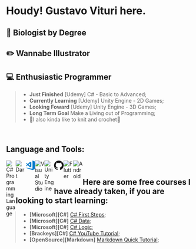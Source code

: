 # **Houdy! Gustavo Vituri here.**

## 🌱 Biologist by Degree
## ✏️ Wannabe Illustrator
## 💻 Enthusiastic Programmer

>- **Just Finished** \[Udemy] C# - Basic to Advanced;
>- **Currently Learning** \[Udemy] Unity Engine - 2D Games;
>- **Looking Foward** \[Udemy] Unity Engine - 3D Games;
>- **Long Term Goal** Make a Living out of Programming;
>- 🧶I also kinda like to knit and crochet😬

<br>

## Language and Tools:

[<img align="left" alt="C# Programming Language" width="26px" src="https://upload.wikimedia.org/wikipedia/commons/0/0d/C_Sharp_wordmark.svg" />][CSharpCourse]

[<img align="left" alt="Dart" width="26px" src="https://avatars1.githubusercontent.com/u/1609975?s=200&v=4" />][Dart]

[<img align="left" alt="Visual Studio Code" width="26px" src="https://raw.githubusercontent.com/github/explore/80688e429a7d4ef2fca1e82350fe8e3517d3494d/topics/visual-studio-code/visual-studio-code.png" />][VisualStudioCode]

[<img align="left" alt="Visual Studio" width="26px" src="https://upload.wikimedia.org/wikipedia/commons/c/cd/Visual_Studio_2017_Logo.svg" />][VisualStudio]

[<img align="left" alt="Unity Engine" width="26px" src="https://encrypted-tbn0.gstatic.com/images?q=tbn%3AANd9GcSGH9ehzLT6mmPqwjM2HqdoIg1-6TtsU1AB2Q&usqp=CAU" />][Unity]

[<img align="left" alt="GitHub" width="26px" src="https://raw.githubusercontent.com/github/explore/78df643247d429f6cc873026c0622819ad797942/topics/github/github.png" />][Github]

[<img align="left" alt="Flutter" width="26px" src="https://pbs.twimg.com/profile_images/1187814172307800064/MhnwJbxw_400x400.jpg" />][Flutter]

[<img align="left" alt="Android" width="26px" src="https://2.bp.blogspot.com/-tzm1twY_ENM/XlCRuI0ZkRI/AAAAAAAAOso/BmNOUANXWxwc5vwslNw3WpjrDlgs9PuwQCLcBGAsYHQ/s1600/pasted%2Bimage%2B0.png" />][AndroidStudio]


<br>

## Here are some free courses I have already taken, if you are looking to start learning:

>- **\[Microsoft]\[C#]** [C# First Steps]([MicrosoftFirsSteps]);  
>- **\[Microsoft]\[C#]** [C# Data]([MicrosoftData]);  
>- **\[Microsoft]\[C#]** [C# Logic]([MicrosoftLogic]);
>- **\[Brackeys]\[C#]** [C# YouTube Tutorial]([CSharpCourse]);
>- **\[OpenSource]\[Markdown]** [Markdown Quick Tutorial]([MarkdownTutorial]);  

[CSharpCourse]: https://www.youtube.com/watch?v=N775KsWQVkw&list=PLPV2KyIb3jR4CtEelGPsmPzlvP7ISPYzR
[MicrosoftFirsSteps]: https://docs.microsoft.com/pt-br/learn/paths/csharp-first-steps/
[MicrosoftData]: https://docs.microsoft.com/pt-br/learn/paths/csharp-data/
[MicrosoftLogic]: https://docs.microsoft.com/pt-br/learn/paths/csharp-logic/
[MarkdownTutorial]: https://commonmark.org/help/tutorial/
[VisualStudio]: https://visualstudio.microsoft.com/pt-br/
[VisualStudioCode]: https://code.visualstudio.com/
[Unity]: https://unity.com/
[Github]: https://github.com/
[Dart]: https://github.com/
[Flutter]: https://github.com/
[AndroidStudio]: https://github.com/

